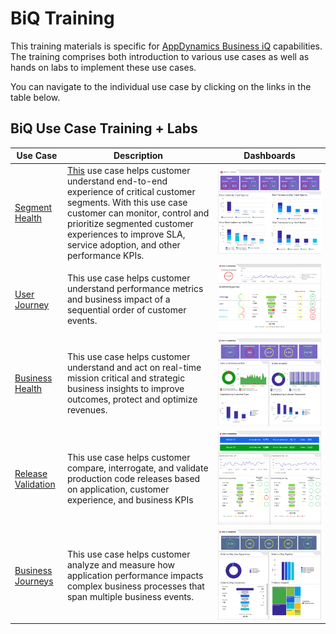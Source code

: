 # BiQ Training #

This training materials is specific for [AppDynamics Business iQ](https://www.appdynamics.com/app-iq-platform/business-iq/) capabilities.
The training comprises both introduction to various use cases as well as hands on labs to implement these use cases.

You can navigate to the individual use case by clicking on the links in the table below.

## BiQ Use Case Training + Labs ##


**Use Case**   | **Description** | **Dashboards** 
------------- | ------------- | -------------
[Segment Health](https://github.com/smazzone/biqworkshop/blob/master/01_segmenthealth/segmenthealth.md) | [This](https://github.com/smazzone/biqworkshop/blob/master/01_segmenthealth/segmenthealth.md) use case helps customer understand end-to-end experience of critical customer segments. With this use case customer can monitor, control and prioritize segmented customer experiences to improve SLA, service adoption, and other performance KPIs.  | ![](.//media/image1.png)
[User Journey](https://github.com/smazzone/biqworkshop/blob/master/02_userjourney/userjourney.md)   | This use case helps customer understand performance metrics and business impact of a sequential order of customer events.   | ![](.//media/image2.png)
[Business Health](https://github.com/smazzone/biqworkshop/blob/master/03_bizhealth/bizhealth.md)  | This use case helps customer understand and act on real-time mission critical and strategic business insights to improve outcomes, protect and optimize revenues.   | ![](.//media/image3.png)
[Release Validation](https://github.com/smazzone/biqworkshop/blob/master/04_releasevalidation/releasevalidation.md)   | This use case helps customer compare, interrogate, and validate production code releases based on application, customer experience, and business KPIs   | ![](.//media/image4.png)
[Business Journeys](https://github.com/smazzone/biqworkshop/blob/master/05_bizjourney/bizjourney.md)   | This use case helps customer analyze and measure how application performance impacts complex business processes that span multiple business events.  | ![](.//media/image5.jpeg)



